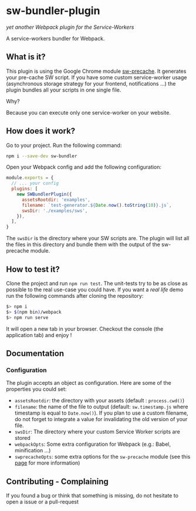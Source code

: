 # sw-bundler-plugin

*yet another Webpack plugin for the Service-Workers*

A service-workers bundler for Webpack.

## What is it?

This plugin is using the Google Chrome module [sw-precache](https://www.npmjs.com/package/sw-precache). It generates your pre-cache SW script.
If you have some custom service-worker usage (asynchronous storage strategy for your frontend, notifications ...) the plugin bundles all your scripts in one single file.

Why?

Because you can execute only one service-worker on your website.

## How does it work?

Go to your project. Run the following command:

```bash
npm i --save-dev sw-bundler
```

Open your Webpack config and add the following configuration:

```javascript
module.exports = {
  // ... your config
  plugins: [
    new SWBundlerPlugin({
      assetsRootdir: 'examples',
      filename: `test-generator.${Date.now().toString(10)}.js`,
      swsDir: './examples/sws',
    }),
  ],
}
```

The `swsDir` is the directory where your SW scripts are. The plugin will list all the files in this directory and bundle them with the output of the sw-precache module.

## How to test it?

Clone the project and run `npm run test`. The unit-tests try to be as close as possible to the real use-case you could have.
If you want a *real life* demo run the following commands after cloning the repository:

```bash
$> npm i
$> $(npm bin)/webpack
$> npm run serve
```

It will open a new tab in your browser. Checkout the console (the application tab) and enjoy !

## Documentation

### Configuration

The plugin accepts an object as configuration. Here are some of the properties you could set:

  * `assetsRootdir`: the directory with your assets (default : `process.cwd()`)
  * `filename`: the name of the file to output (default: `sw.timestamp.js` where timestamp is equal to `Date.now()`).
    If you plan to use a custom filename, do not forget to integrate a value for invalidating the old version of your file.
  * `swsDir`: The directory where your custom Service Worker scripts are stored
  * `webpackOpts`: Some extra configuration for Webpack (e.g.: Babel, minification ...)
  * `swprecacheOpts`: some extra options for the `sw-precache` module (see this [page](https://www.npmjs.com/package/sw-precache#options-parameter) for more information)

## Contributing - Complaining

If you found a bug or think that something is missing, do not hesitate to open a issue or a pull-request
